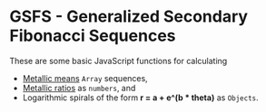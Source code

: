 # GSFS - Generalized Secondary Fibonacci Sequences

These are some basic JavaScript functions for calculating
  + [Metallic means](http://www.mi.sanu.ac.rs/vismath/spinadel/index.html) `Array` sequences, 
  + [Metallic ratios](https://en.wikipedia.org/wiki/Metallic_mean) as `numbers`, and 
  + Logarithmic spirals of the form __r = a + e^(b * theta)__ as `Objects`.
    
